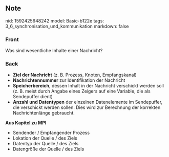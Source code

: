 ## Note
nid: 1592425648242
model: Basic-b122e
tags: 3_6_synchronisation_und_kommunikation
markdown: false

### Front
Was sind wesentliche Inhalte einer Nachricht?

### Back
<ul>
  <li><b>Ziel der Nachricht</b> (z. B. Prozess, Knoten,
  Empfangskanal)
  <li><b>Nachrichtennummer</b> zur Identifikation der Nachricht
  <li><b>Speicherbereich</b>, dessen Inhalt in der Nachricht
  verschickt werden soll (z. B. meist durch Angabe eines Zeigers
  auf eine Variable, die als Sendepuffer dient)
  <li><b>Anzahl und Datentypen</b> der einzelnen Datenelemente im
  Sendepuffer, die verschickt werden sollen. Dies wird zur
  Berechnung der korrekten Nachrichtenlänge gebraucht.
</ul>
<div>
  <b>Aus Kapitel zu MPI</b>
  <ul>
    <li>Sendender / Empfangender Prozess
    <li>Lokation der Quelle / des Ziels
    <li>Datentyp der Quelle / des Ziels
    <li>Datengröße der Quelle / des Ziels
  </ul>
</div>
